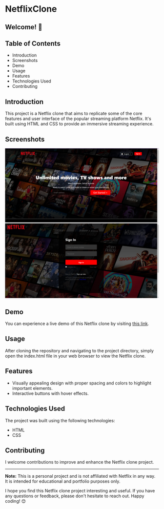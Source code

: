# NetflixClone

## Welcome! 👋

## Table of Contents

- Introduction
- Screenshots
- Demo
- Usage
- Features 
- Technologies Used
- Contributing
  
## Introduction

This project is a Netflix clone that aims to replicate some of the core features and user interface of the popular streaming platform Netflix. It's built using HTML and CSS to provide an immersive streaming experience.

## Screenshots

![Screenshot 1](screenshots/screenshot1.png)
![Screenshot 2](screenshots/screenshot2.png)

## Demo

You can experience a live demo of this Netflix clone by visiting [this link](https://netflix-clone-pnbajzi0z-riya-dahiya01.vercel.app/). 

## Usage

After cloning the repository and navigating to the project directory, simply open the index.html file in your web browser to view the Netflix clone.

## Features

- Visually appealing design with proper spacing and colors to highlight important elements.
- Interactive buttons with hover effects.

## Technologies Used

The project was built using the following technologies:

- HTML
- CSS

## Contributing

I welcome contributions to improve and enhance the Netflix clone project.

---

**Note:** This is a personal project and is not affiliated with Netflix in any way. It is intended for educational and portfolio purposes only.

I hope you find this Netflix clone project interesting and useful. If you have any questions or feedback, please don't hesitate to reach out. Happy coding! 😊
